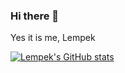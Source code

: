 ### Hi there 👋

Yes it is me, Lempek

[![Lempek's GitHub stats](https://github-readme-stats.vercel.app/api?username=LempekPL&count_private=true&show_icons=true&theme=merko)](https://github.com/anuraghazra/github-readme-stats)
